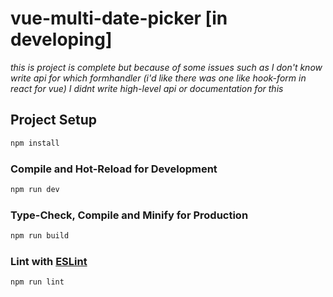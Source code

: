 # vue-multi-date-picker [in developing]
*this is project is complete but because of some issues such as I don't know write api for which formhandler (i'd like there was one like hook-form in react for vue) I didnt write high-level api or documentation for this*
## Project Setup

```sh
npm install
```

### Compile and Hot-Reload for Development

```sh
npm run dev
```

### Type-Check, Compile and Minify for Production

```sh
npm run build
```

### Lint with [ESLint](https://eslint.org/)

```sh
npm run lint
```
